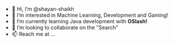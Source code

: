 - 👋 Hi, I’m @shayan-shaikh
- 👀 I’m interested in Machine Learning, Development and Gaming!
- 🌱 I’m currently learning Java development with **OSlash!**
- 💞️ I’m looking to collaborate on the "Search"
- 📫 Reach me at ...

<!---
shayan-shaikh/shayan-shaikh is a ✨ special ✨ repository because its `README.md` (this file) appears on your GitHub profile.
You can click the Preview link to take a look at your changes.
--->
